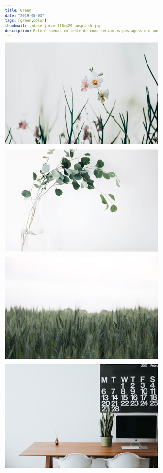 ```yaml
---
title: Green
date: "2019-05-03"
tags: [green,color]
thumbnail: ./dose-juice-1184429-unsplash.jpg
description: Este é apenas um teste de como seriam as postagens e o possivel detalhamento do cardápio
---
```


![Green](./chuttersnap-564286-unsplash.jpg)

![Green](./jazmin-quaynor-105210-unsplash.jpg)

![Green](./josh-silver-730329-unsplash.jpg)

![Green](./roman-bozhko-251947-unsplash.jpg)
